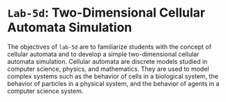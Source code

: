 # `Lab-5d`: Two-Dimensional Cellular Automata Simulation
The objectives of `lab-5d` are to familiarize students with the concept of cellular automata and to develop a simple two-dimensional cellular automata simulation. Cellular automata are discrete models studied in computer science, physics, and mathematics. They are used to model complex systems such as the behavior of cells in a biological system, the behavior of particles in a physical system, and the behavior of agents in a computer science system.